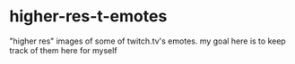 # higher-res-t-emotes
"higher res" images of some of twitch.tv's emotes. my goal here is to keep track of them here for myself
